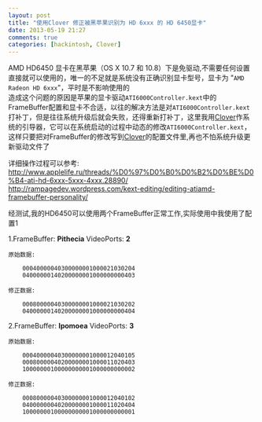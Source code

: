 ```yaml
---
layout: post
title: "使用Clover 修正被黑苹果识别为 HD 6xxx 的 HD 6450显卡"
date: 2013-05-19 21:27
comments: true
categories: [hackintosh, Clover]
---
```


AMD HD6450 显卡在黑苹果（OS X 10.7 和 10.8）下是免驱动,不需要任何设置直接就可以使用的，唯一的不足就是系统没有正确识别显卡型号，显卡为 "`AMD Radeon HD 6xxx`"，平时是不影响使用的  
造成这个问题的原因是苹果的显卡驱动`ATI6000Controller.kext`中的FrameBuffer配置和显卡不合适，以往的解决方法是对`ATI6000Controller.kext`打补丁，但是往往系统升级后就会失败，还得重新打补丁，这里我用[Clover]作系统的引导器，它可以在系统启动的过程中动态的修改`ATI6000Controller.kext`，这样只要把对FrameBuffer的修改写到[Clover]的配置文件里,再也不怕系统升级更新驱动文件了
<!-- more -->
详细操作过程可以参考:  
<http://www.applelife.ru/threads/%D0%97%D0%B0%D0%B2%D0%BE%D0%B4-ati-hd-6xxx-5xxx-4xxx.28890/> <br/>
<http://rampagedev.wordpress.com/kext-editing/editing-atiamd-framebuffer-personality/>

 
经测试,我的HD6450可以使用两个FrameBuffer正常工作,实际使用中我使用了配置1

1.FrameBuffer: **Pithecia**  VideoPorts: **2**

	原始数据: 
	
		00040000040300000001000021030204
		04000000140200000001000000000403
		
	修正数据: 
	
		00080000040300000001000021030202
		04000000140200000001000000000404
	
2.FrameBuffer: **Ipomoea**  VideoPorts: **3**
	
	原始数据: 
	
		00040000040300000001000012040105
		00080000040200000001000011020403
		10000000100000000001000000000002
		
	修正数据: 
	
		00080000040300000001000012040102
		04000000040200000001000011020404
		10000000100000000001000000000001
		

[Clover]: http://sourceforge.net/projects/cloverefiboot/